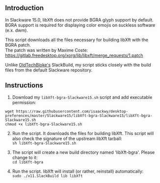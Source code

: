 ## Introduction
In Slackware 15.0, libXft does not provide BGRA glyph support by default.  
BGRA support is required for displaying color emojis on suckless software (e.x. dwm).

This script downloads all the files necessary for building libXft with the BGRA patch.  
The patch was written by Maxime Coste:
https://gitlab.freedesktop.org/xorg/lib/libxft/merge_requests/1.patch

Unlike [OldTechBloke's](https://gitlab.com/OldTechBloke/slackware-libxft-bgra/) SlackBuild, my script sticks closely with the build files from the default Slackware repository.

## Instructions
1. Download my `libXft-bgra-Slackware15.sh` script and add executable permission:  
```
wget https://raw.githubusercontent.com/isaackwy/desktop-preferences/master/Slackware15/libXft-bgra-Slackware15/libXft-bgra-Slackware15.sh
chmod +x libXft-bgra-Slackware15.sh
```

2. Run the script. It downloads the files for building libXft. This script will also check the signature of the upstream libXft tarball:  
`sh libXft-bgra-Slackware15.sh`

3. The script will create a new build directory named 'libXft-bgra'. Please change to it:  
`cd libXft-bgra`

4. Run the script. libXft will install (or rather, reinstall) automatically:  
`sudo ./x11.SlackBuild lib libXft`
